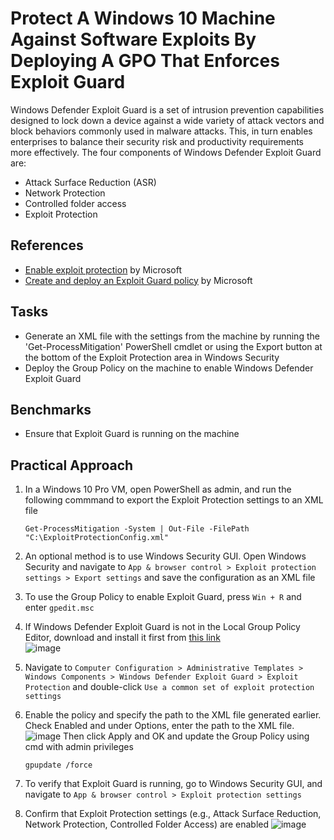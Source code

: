 # Protect A Windows 10 Machine Against Software Exploits By Deploying A GPO That Enforces Exploit Guard
Windows Defender Exploit Guard is a set of intrusion prevention capabilities designed to lock down a device against a wide variety of attack vectors and block behaviors commonly used in malware attacks. This, in turn enables enterprises to balance their security risk and productivity requirements more effectively.
The four components of Windows Defender Exploit Guard are:
- Attack Surface Reduction (ASR)
- Network Protection
- Controlled folder access
- Exploit Protection



## References
- [Enable exploit protection](https://learn.microsoft.com/en-us/defender-endpoint/enable-exploit-protection) by Microsoft
- [Create and deploy an Exploit Guard policy](https://learn.microsoft.com/en-us/mem/configmgr/protect/deploy-use/create-deploy-exploit-guard-policy) by Microsoft


## Tasks
- Generate an XML file with the settings from the machine by running the 'Get-ProcessMitigation' PowerShell cmdlet or using the Export button at the bottom of the Exploit Protection area in Windows Security
- Deploy the Group Policy on the machine to enable Windows Defender Exploit Guard


## Benchmarks
- Ensure that Exploit Guard is running on the machine



## Practical Approach
1. In a Windows 10 Pro VM, open PowerShell as admin, and run the following commmand to export the Exploit Protection settings to an XML file
   ```
   Get-ProcessMitigation -System | Out-File -FilePath "C:\ExploitProtectionConfig.xml"
   ```
2. An optional method is to use Windows Security GUI. Open Windows Security and navigate to `App & browser control > Exploit protection settings > Export settings` and save the configuration as an XML file
3. To use the Group Policy to enable Exploit Guard, press `Win + R` and enter `gpedit.msc`
4. If Windows Defender Exploit Guard is not in the Local Group Policy Editor, download and install it first from [this link](https://www.microsoft.com/en-us/download/details.aspx?id=104677) <br/>
   ![image](https://github.com/user-attachments/assets/c7ce841f-4475-451a-9ed4-23a20f66f7e6)

5. Navigate to `Computer Configuration > Administrative Templates > Windows Components > Windows Defender Exploit Guard > Exploit Protection` and double-click `Use a common set of exploit protection settings`
6. Enable the policy and specify the path to the XML file generated earlier. Check Enabled and under Options, enter the path to the XML file. <br/>
   ![image](https://github.com/user-attachments/assets/8749e9df-6165-4add-b3a4-808d0fb52330)
   Then click Apply and OK and update the Group Policy using cmd with admin privileges
   ```
   gpupdate /force
   ```
7. To verify that Exploit Guard is running, go to Windows Security GUI, and navigate to `App & browser control > Exploit protection settings`
8. Confirm that Exploit Protection settings (e.g., Attack Surface Reduction, Network Protection, Controlled Folder Access) are enabled
   ![image](https://github.com/user-attachments/assets/78f4ace5-6f4d-4ee7-9a92-43959cb95534)






















